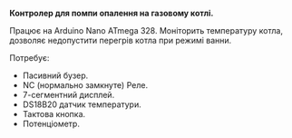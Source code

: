 ﻿**Контролер для помпи опалення на газовому котлі.**

Працює на Arduino Nano ATmega 328. Моніторить температуру котла, дозволяє недопустити перегрів котла при режимі ванни.

Потребує:

- Пасивний бузер.
- NC (нормально замкнуте) Реле.
- 7-сегментний дисплей.
- DS18B20 датчик температури.
- Тактова кнопка.
- Потенціометр.
